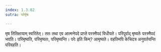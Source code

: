```yaml
---
index: 1.3.82
sutra: परेर्मृषः

---
```

मृष तितिक्षायाम् स्वरितेत्। ततः तथा एव आत्मनेपदे प्राप्ते परस्मैपदं विधीयते। परिपूर्वाद् मृष्यतेः परस्मैपदं भवति। परिमृष्यति, परिमृष्यतः, परिमृष्यन्ति। परेः इति किम्? आमृष्यते। वहतिमपि केचिदत्र अनुवर्तयन्ति परिवहति।